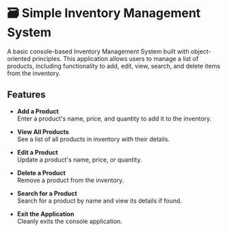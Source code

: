 # 🗃️ Simple Inventory Management System

A basic console-based Inventory Management System built with object-oriented principles. This application allows users to manage a list of products, including functionality to add, edit, view, search, and delete items from the inventory.

## Features

- **Add a Product**  
  Enter a product's name, price, and quantity to add it to the inventory.

- **View All Products**  
  See a list of all products in inventory with their details.

- **Edit a Product**  
  Update a product's name, price, or quantity.

- **Delete a Product**  
  Remove a product from the inventory.

- **Search for a Product**  
  Search for a product by name and view its details if found.

- **Exit the Application**  
  Cleanly exits the console application.